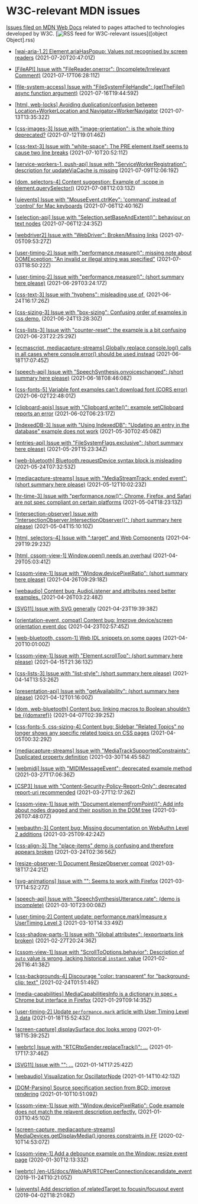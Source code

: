 # W3C-relevant MDN issues

[Issues filed on MDN Web Docs](https://github.com/mdn/content/issues) related to pages attached to technologies developed by W3C. [![RSS feed for W3C-relevant issues](https://www.w3.org/QA/2007/04/feed_icon)]([object Object].rss)

* [[wai-aria-1.2] Element.ariaHasPopup: Values not recognised by screen readers](https://github.com/mdn/content/issues/7102) (2021-07-20T20:47:01Z)
  
* [[FileAPI] Issue with "FileReader.onerror": (Incomplete/Irrelevant Comment)](https://github.com/mdn/content/issues/6991) (2021-07-17T06:28:11Z)
  
* [[file-system-access] Issue with "FileSystemFileHandle": (getTheFile() async function argument)](https://github.com/mdn/content/issues/6984) (2021-07-16T19:44:59Z)
  
* [[html, web-locks] Avoiding duplication/confusion between Location+WorkerLocation and Navigator+WorkerNavigator](https://github.com/mdn/content/issues/6856) (2021-07-13T13:35:32Z)
  
* [[css-images-3] Issue with "image-orientation": is the whole thing deprecated?](https://github.com/mdn/content/issues/6820) (2021-07-12T19:01:46Z)
  
* [[css-text-3] Issue with "white-space": The PRE element itself seems to cause two line breaks](https://github.com/mdn/content/issues/6752) (2021-07-10T20:52:11Z)
  
* [[service-workers-1, push-api] Issue with "ServiceWorkerRegistration": description for updateViaCache is missing](https://github.com/mdn/content/issues/6729) (2021-07-09T12:06:19Z)
  
* [[dom, selectors-4] Content suggestion: Example of :scope in element.querySelector()](https://github.com/mdn/content/issues/6676) (2021-07-08T12:03:13Z)
  
* [[uievents] Issue with "MouseEvent.ctrlKey": 'command' instead of 'control' for Mac keyboards](https://github.com/mdn/content/issues/6624) (2021-07-06T12:40:16Z)
  
* [[selection-api] Issue with "Selection.setBaseAndExtent()": behaviour on text nodes](https://github.com/mdn/content/issues/6623) (2021-07-06T12:24:35Z)
  
* [[webdriver2] Issue with "WebDriver":  Broken/Missing links](https://github.com/mdn/content/issues/6593) (2021-07-05T09:53:27Z)
  
* [[user-timing-2] Issue with "performance.measure()": missing note about DOMException: "An invalid or illegal string was specified"](https://github.com/mdn/content/issues/6563) (2021-07-03T18:50:22Z)
  
* [[user-timing-2] Issue with "performance.measure()": (short summary here please)](https://github.com/mdn/content/issues/6441) (2021-06-29T03:24:17Z)
  
* [[css-text-3] Issue with "hyphens": misleading use of &shy;](https://github.com/mdn/content/issues/6307) (2021-06-24T16:17:26Z)
  
* [[css-sizing-3] Issue with "box-sizing": Confusing order of examples in css demo.](https://github.com/mdn/content/issues/6300) (2021-06-24T13:28:30Z)
  
* [[css-lists-3] Issue with "counter-reset": the example is a bit confusing](https://github.com/mdn/content/issues/6277) (2021-06-23T22:25:29Z)
  
* [[ecmascript, mediacapture-streams] Globally replace console.log() calls in all cases where console.error() should be used instead](https://github.com/mdn/content/issues/6117) (2021-06-18T17:07:45Z)
  
* [[speech-api] Issue with "SpeechSynthesis.onvoiceschanged": (short summary here please)](https://github.com/mdn/content/issues/6101) (2021-06-18T08:46:08Z)
  
* [[css-fonts-5] Variable font examples can't download font (CORS error)](https://github.com/mdn/content/issues/5606) (2021-06-02T22:48:01Z)
  
* [[clipboard-apis] Issue with "Clipboard.write()": example setClipboard reports an error](https://github.com/mdn/content/issues/5566) (2021-06-02T06:23:17Z)
  
* [[IndexedDB-3] Issue with "Using IndexedDB": "Updating an entry in the database" example does not work](https://github.com/mdn/content/issues/5463) (2021-05-30T02:45:08Z)
  
* [[entries-api] Issue with "FileSystemFlags.exclusive": (short summary here please)](https://github.com/mdn/content/issues/5457) (2021-05-29T15:23:34Z)
  
* [[web-bluetooth] Bluetooth.requestDevice syntax block is misleading](https://github.com/mdn/content/issues/5244) (2021-05-24T07:32:53Z)
  
* [[mediacapture-streams] Issue with "MediaStreamTrack: ended event": (short summary here please)](https://github.com/mdn/content/issues/4939) (2021-05-12T10:02:23Z)
  
* [[hr-time-3] Issue with "performance.now()": Chrome, Firefox, and Safari are not spec compliant on certain platforms](https://github.com/mdn/content/issues/4713) (2021-05-04T18:23:13Z)
  
* [[intersection-observer] Issue with "IntersectionObserver.IntersectionObserver()": (short summary here please)](https://github.com/mdn/content/issues/4710) (2021-05-04T15:10:10Z)
  
* [[html, selectors-4] Issue with ":target" and Web Components](https://github.com/mdn/content/issues/4604) (2021-04-29T19:29:23Z)
  
* [[html, cssom-view-1] Window.open() needs an overhaul](https://github.com/mdn/content/issues/4583) (2021-04-29T05:03:41Z)
  
* [[cssom-view-1] Issue with "Window.devicePixelRatio": (short summary here please)](https://github.com/mdn/content/issues/4478) (2021-04-26T09:29:18Z)
  
* [[webaudio] Content bug: AudioListener and attributes need better examples. ](https://github.com/mdn/content/issues/4468) (2021-04-26T03:22:48Z)
  
* [[SVG11] Issue with SVG generally](https://github.com/mdn/content/issues/4428) (2021-04-23T19:39:38Z)
  
* [[orientation-event, compat] Content bug: Improve device/screen orientation event doc](https://github.com/mdn/content/issues/4400) (2021-04-23T02:57:45Z)
  
* [[web-bluetooth, cssom-1] Web IDL snippets on some pages](https://github.com/mdn/content/issues/4292) (2021-04-20T10:01:00Z)
  
* [[cssom-view-1] Issue with "Element.scrollTop": (short summary here please)](https://github.com/mdn/content/issues/4142) (2021-04-15T21:36:13Z)
  
* [[css-lists-3] Issue with "list-style": (short summary here please)](https://github.com/mdn/content/issues/4103) (2021-04-14T13:53:26Z)
  
* [[presentation-api] Issue with "getAvailability": (short summary here please)](https://github.com/mdn/content/issues/4025) (2021-04-12T01:16:00Z)
  
* [[dom, web-bluetooth] Content bug: linking macros to Boolean shouldn't be {{domxref}}](https://github.com/mdn/content/issues/3898) (2021-04-07T02:39:25Z)
  
* [[css-fonts-5, css-sizing-4] Content bug: Sidebar "Related Topics" no longer shows any specific related topics on CSS pages](https://github.com/mdn/content/issues/3827) (2021-04-05T00:32:29Z)
  
* [[mediacapture-streams] Issue with "MediaTrackSupportedConstraints": Duplicated property definition](https://github.com/mdn/content/issues/3674) (2021-03-30T14:45:58Z)
  
* [[webmidi] Issue with "MIDIMessageEvent": deprecated example method ](https://github.com/mdn/content/issues/3569) (2021-03-27T17:06:36Z)
  
* [[CSP3] Issue with "Content-Security-Policy-Report-Only": deprecated report-uri recommended](https://github.com/mdn/content/issues/3566) (2021-03-27T12:17:26Z)
  
* [[cssom-view-1] Issue with "Document.elementFromPoint()": Add info about nodes dragged and their position in the DOM tree](https://github.com/mdn/content/issues/3520) (2021-03-26T07:48:07Z)
  
* [[webauthn-3] Content bug: Missing documentation on WebAuthn Level 2 additions](https://github.com/mdn/content/issues/3488) (2021-03-25T09:42:24Z)
  
* [[css-align-3] The "place-items" demo is confusing and therefore appears broken](https://github.com/mdn/content/issues/3427) (2021-03-24T02:36:56Z)
  
* [[resize-observer-1] Document ResizeObserver compat](https://github.com/mdn/content/issues/3276) (2021-03-18T17:24:21Z)
  
* [[svg-animations] Issue with "<set>": Seems to work with Firefox](https://github.com/mdn/content/issues/3231) (2021-03-17T14:52:27Z)
  
* [[speech-api] Issue with "SpeechSynthesisUtterance.rate": (demo is incomplete)](https://github.com/mdn/content/issues/3013) (2021-03-10T23:00:08Z)
  
* [[user-timing-2] Content update: performance.mark|measure x UserTiming Level 3](https://github.com/mdn/content/issues/3001) (2021-03-10T14:33:49Z)
  
* [[css-shadow-parts-1] Issue with "Global attributes": (exportparts link broken)](https://github.com/mdn/content/issues/2753) (2021-02-27T20:24:36Z)
  
* [[cssom-view-1] Issue with "ScrollToOptions.behavior": Description of `auto` value is wrong, lacking historical `instant` value](https://github.com/mdn/content/issues/2719) (2021-02-26T16:41:38Z)
  
* [[css-backgrounds-4] Discourage "color: transparent" for "background-clip: text" ](https://github.com/mdn/content/issues/2638) (2021-02-24T01:51:49Z)
  
* [[media-capabilities] MediaCapabilitiesInfo is a dictionary in spec + Chrome but interface in Firefox](https://github.com/mdn/content/issues/1878) (2021-01-29T09:14:35Z)
  
* [[user-timing-2] Update `performance.mark` article with User Timing Level 3 data](https://github.com/mdn/content/issues/1463) (2021-01-18T15:52:43Z)
  
* [[screen-capture] displaySurface doc looks wrong](https://github.com/mdn/content/issues/1456) (2021-01-18T15:39:25Z)
  
* [[webrtc] Issue with "RTCRtpSender.replaceTrack()": …](https://github.com/mdn/content/issues/1406) (2021-01-17T17:37:46Z)
  
* [[SVG11] Issue with "<foreignObject>": …](https://github.com/mdn/content/issues/1319) (2021-01-14T17:25:42Z)
  
* [[webaudio] Visualization for OscillatorNode](https://github.com/mdn/content/issues/1296) (2021-01-14T10:42:13Z)
  
* [[DOM-Parsing] Source specification section from BCD; improve rendering](https://github.com/mdn/content/issues/1146) (2021-01-10T10:51:09Z)
  
* [[cssom-view-1] Issue with "Window.devicePixelRatio": Code example does not match the relavent description perfectly.](https://github.com/mdn/content/issues/873) (2021-01-03T10:45:10Z)
  
* [[screen-capture, mediacapture-streams] MediaDevices.getDisplayMedia() ignores constraints in FF](https://github.com/mdn/content/issues/1830) (2020-02-10T14:53:07Z)
  
* [[cssom-view-1] Add a debounce example on the Window: resize event page](https://github.com/mdn/content/issues/1828) (2020-01-30T12:13:33Z)
  
* [[webrtc] /en-US/docs/Web/API/RTCPeerConnection/icecandidate_event](https://github.com/mdn/content/issues/2450) (2019-11-24T10:21:05Z)
  
* [[uievents] Add description of  relatedTarget to focusin/focusout event](https://github.com/mdn/content/issues/2309) (2019-04-02T18:21:08Z)
  

